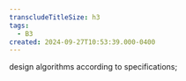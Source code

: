 ```yaml
---
transcludeTitleSize: h3
tags:
  - B3
created: 2024-09-27T10:53:39.000-0400
---
```

design algorithms according to specifications;
